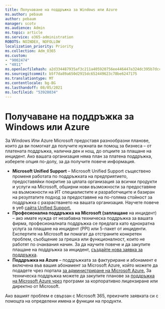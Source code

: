 ```yaml
---
title: Получаване на поддръжка за Windows или Azure
ms.author: pebaum
author: pebaum
manager: scotv
ms.audience: Admin
ms.topic: article
ms.service: o365-administration
ROBOTS: NOINDEX, NOFOLLOW
localization_priority: Priority
ms.collection: Adm_O365
ms.custom:
- "9002474"
- "4811"
ms.openlocfilehash: a2d334487935af3c211a405920756ee446447a324dc395b7dcca253675ca9088
ms.sourcegitcommit: b5f7da89a650d2915dc652449623c78be6247175
ms.translationtype: MT
ms.contentlocale: bg-BG
ms.lasthandoff: 08/05/2021
ms.locfileid: "53928034"
---
```

# <a name="get-support-for-windows-or-azure"></a>Получаване на поддръжка за Windows или Azure

За Windows Или Azure Microsoft предоставя разнообразни планове, които да ви помогнат да получите нужната ви помощ за бизнеса – от платената поддръжка, налична ден и нощ, до опциите за плащане на инцидент. Ако вашата организация няма план за платена поддръжка, изберете опция по-долу, за да получите повече информация.

- **Microsoft Unified Support** – Microsoft Unified Support съществено променя работата по поддръжката на предприятието, предоставяйки покритие за цялата организация за всички продукти и услуги на Microsoft, обширни нови възможности за предоставяне на възможности на ИТ специалистите и разработчиците и базиран на резултатите подход за предоставяне на по-голяма стойност за поддръжка с разрастването на вашата организация. Научете повече в уеб [сайта Unified Support.](https://aka.ms/unified-support)
- **Професионална поддръжка на Microsoft (заплащане** на инцидент) – ако имате нужда от незабавна техническа поддръжка за вашата фирма, професионалната поддръжка се предлага като еднократна услуга за плащане на инцидент (PPI) или 5-пакет от инциденти. Експертите на Microsoft ви помагат да отстраните конкретен проблем, съобщение за грешка или функционалност, които не работят по очаквания начин. За да научите повече и да закупите плащане на поддръжка за инцидент, [създайте нова заявка за поддръжка](https://support.microsoft.com/supportforbusiness/productselection).
- **Поддръжка на Azure** – поддръжката за фактуриране и абонамент е включена във вашия абонамент за Microsoft Azure, който можете да подадете чрез портала [за администриране на Microsoft Azure.](https://portal.azure.com/) За техническа поддръжка можете да закупите планове за [поддръжка на Microsoft Azure чрез](https://azure.microsoft.com/support/plans/) програми за корпоративно лицензиране или директно от Microsoft.

Ако вашият проблем е свързан с Microsoft 365, преизчите заявката си с помощта на определени имена и функции на продукти.
